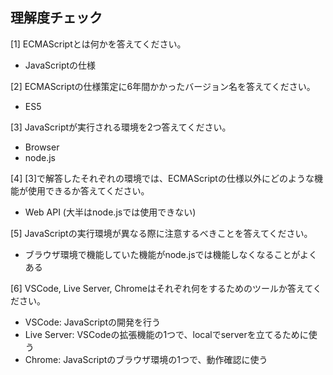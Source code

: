 ## 理解度チェック
[1] ECMAScriptとは何かを答えてください。
- JavaScriptの仕様

[2] ECMAScriptの仕様策定に6年間かかったバージョン名を答えてください。
- ES5

[3] JavaScriptが実行される環境を2つ答えてください。
- Browser
- node.js

[4] [3]で解答したそれぞれの環境では、ECMAScriptの仕様以外にどのような機能が使用できるか答えてください。
- Web API (大半はnode.jsでは使用できない)

[5] JavaScriptの実行環境が異なる際に注意するべきことを答えてください。
- ブラウザ環境で機能していた機能がnode.jsでは機能しなくなることがよくある

[6] VSCode, Live Server, Chromeはそれぞれ何をするためのツールか答えてください。
- VSCode: JavaScriptの開発を行う
- Live Server: VSCodeの拡張機能の1つで、localでserverを立てるために使う
- Chrome: JavaScriptのブラウザ環境の1つで、動作確認に使う